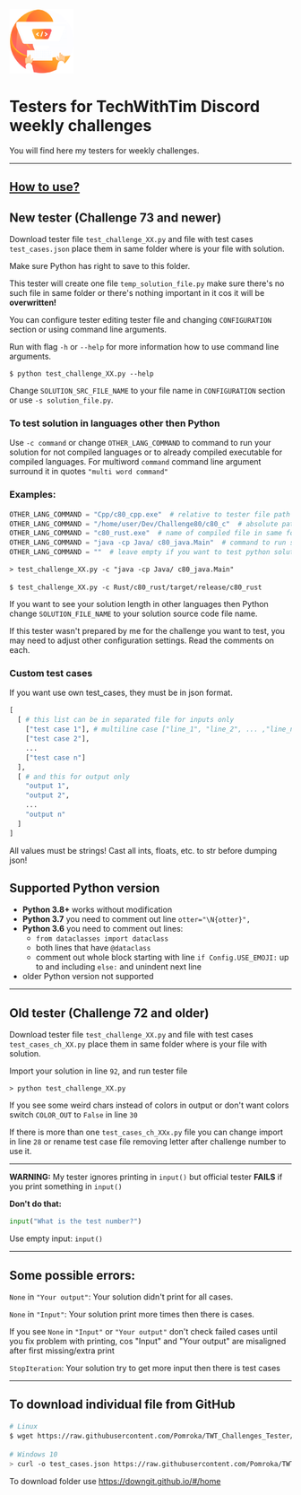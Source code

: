 ![TWT Logo](logo1.png "TWT Logo")

# Testers for TechWithTim Discord weekly challenges

You will find here my testers for weekly challenges.

----------

## <ins>How to use?</ins>

## New tester (Challenge 73 and newer)

Download tester file `test_challenge_XX.py` and file with test cases `test_cases.json` place them in same folder where is your file with solution.

Make sure Python has right to save to this folder.

This tester will create one file `temp_solution_file.py` make sure there's no such
file in same folder or there's nothing important in it cos it will be **overwritten!**

You can configure tester editing tester file and changing `CONFIGURATION` section or using command line arguments.

Run with flag `-h` or `--help` for more information how to use command line arguments. 

```
$ python test_challenge_XX.py --help
```

Change `SOLUTION_SRC_FILE_NAME` to your file name in `CONFIGURATION` section or use `-s solution_file.py`.

### To test solution in languages other then Python

Use `-c command` or change `OTHER_LANG_COMMAND` to command to run your solution for not compiled languages or to already compiled executable for compiled languages. For multiword `command` command line argument surround it in quotes `"multi word command"`

### Examples:

```py
OTHER_LANG_COMMAND = "Cpp/c80_cpp.exe"  # relative to tester file path to compiled windows executable
OTHER_LANG_COMMAND = "/home/user/Dev/Challenge80/c80_c"  # absolute path to compiled linux executable
OTHER_LANG_COMMAND = "c80_rust.exe"  # name of compiled file in same folder as tester
OTHER_LANG_COMMAND = "java -cp Java/ c80_java.Main"  # command to run solution in non compiled language
OTHER_LANG_COMMAND = ""  # leave empty if you want to test python solution
```

```
> test_challenge_XX.py -c "java -cp Java/ c80_java.Main"

$ test_challenge_XX.py -c Rust/c80_rust/target/release/c80_rust
```

If you want to see your solution length in other languages then Python change `SOLUTION_FILE_NAME` to your solution source code file name.


If this tester wasn't prepared by me for the challenge you want to test,
you may need to adjust other configuration settings. Read the comments on each.

### Custom test cases

If you want use own test_cases, they must be in json format.

```py
[
  [ # this list can be in separated file for inputs only 
    ["test case 1"], # multiline case ["line_1", "line_2", ... ,"line_n"] 
    ["test case 2"],
    ...
    ["test case n"]
  ],
  [ # and this for output only 
    "output 1",
    "output 2",
    ...
    "output n"
  ]
]
```

All values must be strings! Cast all ints, floats, etc. to str before dumping json!

## **Supported Python version**

- **Python 3.8+** works without modification
- **Python 3.7** you need to comment out line `otter="\N{otter}",`
- **Python 3.6** you need to comment out lines:
  * `from dataclasses import dataclass`
  * both lines that have `@dataclass`
  * comment out whole block starting with line `if Config.USE_EMOJI:` up to and including `else:` and unindent next line
- older Python version not supported

----------

## Old tester (Challenge 72 and older)

Download tester file `test_challenge_XX.py` and file with test cases `test_cases_ch_XX.py` place them in same folder where is your file with solution.

Import your solution in line `92`, and run tester file
```
> python test_challenge_XX.py
```
If you see some weird chars instead of colors in output or don't want colors
switch `COLOR_OUT` to `False` in line `30`

If there is more than one `test_cases_ch_XXx.py` file you can change import in line `28` or rename test case file removing letter after challenge number to use it.

----------

**WARNING:** My tester ignores printing in `input()` but official tester **FAILS** if you print something in `input()`

**Don't do that:**
```py
input("What is the test number?")
```
Use empty input: `input()`

----------

## Some possible errors:

`None` in `"Your output"`: Your solution didn't print for all cases.

`None` in `"Input"`: Your solution print more times then there is cases.

If you see `None` in `"Input"` or `"Your output"` don't check failed cases until you fix problem with printing, cos "Input" and "Your output" are misaligned after first missing/extra print

`StopIteration`: Your solution try to get more input then there is test cases

------

## To download individual file from GitHub

```sh
# Linux
$ wget https://raw.githubusercontent.com/Pomroka/TWT_Challenges_Tester/master/Challenge_76/test_cases.json

# Windows 10
> curl -o test_cases.json https://raw.githubusercontent.com/Pomroka/TWT_Challenges_Tester/master/Challenge_76/test_cases.json
```

To download folder use https://downgit.github.io/#/home
